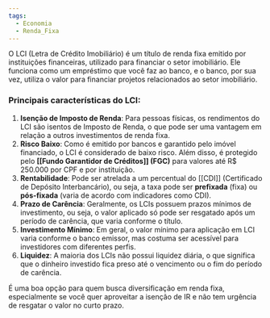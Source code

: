 ```yaml
---
tags:
  - Economia
  - Renda_Fixa
---
```

O LCI (Letra de Crédito Imobiliário) é um título de renda fixa emitido por instituições financeiras, utilizado para financiar o setor imobiliário. Ele funciona como um empréstimo que você faz ao banco, e o banco, por sua vez, utiliza o valor para financiar projetos relacionados ao setor imobiliário.

### Principais características do LCI:

1. **Isenção de Imposto de Renda**: Para pessoas físicas, os rendimentos do LCI são isentos de Imposto de Renda, o que pode ser uma vantagem em relação a outros investimentos de renda fixa.
2. **Risco Baixo**: Como é emitido por bancos e garantido pelo imóvel financiado, o LCI é considerado de baixo risco. Além disso, é protegido pelo **[[Fundo Garantidor de Créditos]] (FGC)** para valores até R$ 250.000 por CPF e por instituição.
3. **Rentabilidade**: Pode ser atrelada a um percentual do [[CDI]] (Certificado de Depósito Interbancário), ou seja, a taxa pode ser **prefixada** (fixa) ou **pós-fixada** (varia de acordo com indicadores como CDI).
4. **Prazo de Carência**: Geralmente, os LCIs possuem prazos mínimos de investimento, ou seja, o valor aplicado só pode ser resgatado após um período de carência, que varia conforme o título.
5. **Investimento Mínimo**: Em geral, o valor mínimo para aplicação em LCI varia conforme o banco emissor, mas costuma ser acessível para investidores com diferentes perfis.
6. **Liquidez**: A maioria dos LCIs não possui liquidez diária, o que significa que o dinheiro investido fica preso até o vencimento ou o fim do período de carência.

É uma boa opção para quem busca diversificação em renda fixa, especialmente se você quer aproveitar a isenção de IR e não tem urgência de resgatar o valor no curto prazo.